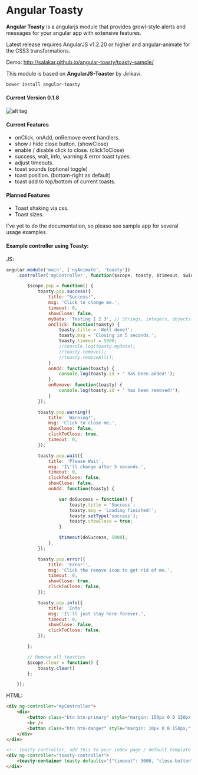 Angular Toasty
=================

**Angular Toasty** is a angularjs module that provides growl-style alerts and messages for your angular app with extensive features.

Latest release requires AngularJS v1.2.20 or higher and angular-animate for the CSS3 transformations. 

Demo: http://salakar.github.io/angular-toasty/toasty-sample/

This module is based on **AngularJS-Toaster** by Jirikavi.

```HTML
bower install angular-toasty
```

#### Current Version 0.1.8
![alt tag](http://i.imgur.com/p12dgjE.png)

#### Current Features
* onClick, onAdd, onRemove event handlers.
* show / hide close button. (showClose)
* enable / disable click to close. (clickToClose)
* success, wait, info, warning & error toast types.
* adjust timeouts.
* toast sounds (optional toggle)
* toast position. (bottom-right as default)
* toast add to top/bottom of current toasts.

#### Planned Features
* Toast shaking via css.
* Toast sizes.

I've yet to do the documentation, so please see sample app for several usage examples.

#### Example controller using Toasty:
JS:
```javascript
angular.module('main', ['ngAnimate', 'toasty'])
    .controller('myController', function($scope, toasty, $timeout, $window) {

        $scope.pop = function() {
            toasty.pop.success({
                title: "Success!",
                msg: 'Click to change me.',
                timeout: 0,
                showClose: false,
                myData: 'Testing 1 2 3', // Strings, integers, objects etc.
                onClick: function(toasty) {
                    toasty.title = 'Well done!';
                    toasty.msg = 'Closing in 5 seconds.';
                    toasty.timeout = 5000;
                    //console.log(toasty.myData);
                    //toasty.remove();
                    //toasty.removeAll();
                },
                onAdd: function(toasty) {
                    console.log(toasty.id + ' has been added!');
                },
                onRemove: function(toasty) {
                    console.log(toasty.id + ' has been removed!');
                }
            });

            toasty.pop.warning({
                title: 'Warning!',
                msg: 'Click to close me.',
                showClose: false,
                clickToClose: true,
                timeout: 0,
            });

            toasty.pop.wait({
                title: 'Please Wait',
                msg: 'I\'ll change after 5 seconds.',
                timeout: 0,
                clickToClose: false,
                showClose: false,
                onAdd: function(toasty) {

                    var doSuccess = function() {
                        toasty.title = 'Success';
                        toasty.msg = 'Loading finished!';
                        toasty.setType('success');
                        toasty.showClose = true;
                    }

                    $timeout(doSuccess, 5000);
                },
            });

            toasty.pop.error({
                title: 'Error!',
                msg: 'Click the remove icon to get rid of me.',
                timeout: 0,
                showClose: true,
                clickToClose: false,
            });

            toasty.pop.info({
                title: 'Info',
                msg: 'I\'ll just stay here forever.',
                timeout: 0,
                showClose: false,
                clickToClose: false,
            });

        };

        // Remove all toasties
        $scope.clear = function() {
            toasty.clear()
        };

    });
```
HTML:
```HTML
<div ng-controller="myController">
    <div>  
        <button class="btn btn-primary" style="margin: 150px 0 0 150px;" ng-click="pop()">Show toasts</button>
        <br /> 
        <button class="btn btn-danger" style="margin: 10px 0 0 150px;" ng-click="clear()">Clear toasts</button>                 
    </div>
</div>

<!-- Toasty controller, add this to your index page / default template --> 
<div ng-controller="toasty-controller">
	<toasty-container toasty-defaults='{"timeout": 3000, "close-button":true}'></toasty-container>        
</div>
```
